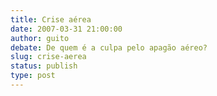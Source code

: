 ```yaml
---
title: Crise aérea
date: 2007-03-31 21:00:00
author: guito
debate: De quem é a culpa pelo apagão aéreo?
slug: crise-aerea
status: publish 
type: post
---
```



